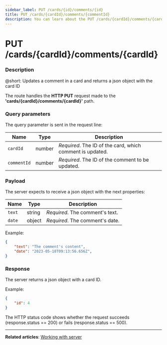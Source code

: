 ```yaml
---
sidebar_label: PUT /cards/{id}/comments/{id}
title: PUT /cards/{cardId}/comments/{commentId}
description: You can learn about the PUT /cards/{cardId}/comments/{cardId} REST route in the documentation of the DHTMLX JavaScript Kanban library. Browse developer guides and API reference, try out code examples and live demos, and download a free 30-day evaluation version of DHTMLX Kanban.
---
```


# PUT /cards/{cardId}/comments/{cardId}

### Description

@short: Updates a comment in a card and returns a json object with the card ID

The route handles the **HTTP PUT** request made to the **'cards/{cardId}/comments/{cardId}'** path.

### Query parameters

The query parameter is sent in the request line:

| Name        | Type        | Description |
| ----------- | ----------- | ----------- |
| `cardId`    |  number     | *Required*. The ID of the card, which comment is updated. |
| `commentId` |  number     | *Required*. The ID of the comment to be updated. |

### Payload

The server expects to receive a json object with the next properties:

| Name        | Type        | Description |
| ----------- | ----------- | ----------- |
| `text`      | string      | *Required*. The comment's text.|
| `date`      | object      | *Required*. The comment's date.|

Example:

~~~json
{
    "text": "The comment's content",
    "date": "2023-05-18T09:13:56.656Z",
}
~~~

### Response

The server returns a json object with a card ID.

Example:

~~~json
{
    "id": 4
}
~~~

The HTTP status code shows whether the request succeeds (response.status == 200) or fails (response.status == 500).

---

**Related articles**: [Working with server](guides/working_with_server.md)